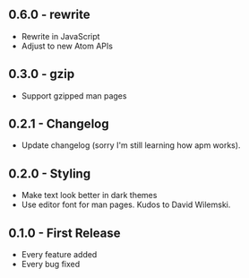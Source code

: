 ## 0.6.0 - rewrite
* Rewrite in JavaScript
* Adjust to new Atom APIs

## 0.3.0 - gzip
* Support gzipped man pages

## 0.2.1 - Changelog
* Update changelog (sorry I'm still learning how apm works).

## 0.2.0 - Styling
* Make text look better in dark themes
* Use editor font for man pages.  Kudos to David Wilemski.

## 0.1.0 - First Release
* Every feature added
* Every bug fixed
